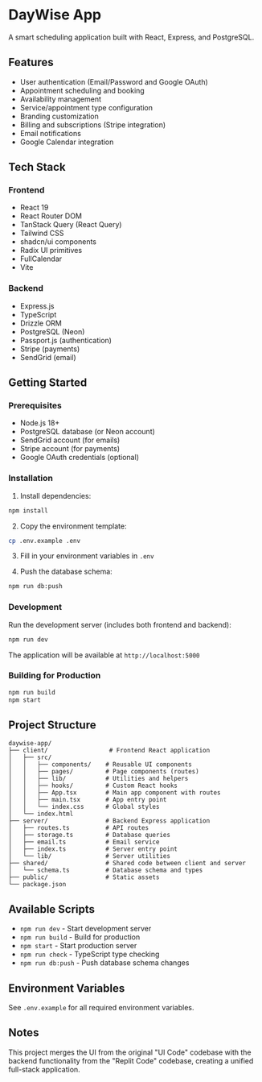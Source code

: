# DayWise App

A smart scheduling application built with React, Express, and PostgreSQL.

## Features

- User authentication (Email/Password and Google OAuth)
- Appointment scheduling and booking
- Availability management
- Service/appointment type configuration
- Branding customization
- Billing and subscriptions (Stripe integration)
- Email notifications
- Google Calendar integration

## Tech Stack

### Frontend
- React 19
- React Router DOM
- TanStack Query (React Query)
- Tailwind CSS
- shadcn/ui components
- Radix UI primitives
- FullCalendar
- Vite

### Backend
- Express.js
- TypeScript
- Drizzle ORM
- PostgreSQL (Neon)
- Passport.js (authentication)
- Stripe (payments)
- SendGrid (email)

## Getting Started

### Prerequisites

- Node.js 18+
- PostgreSQL database (or Neon account)
- SendGrid account (for emails)
- Stripe account (for payments)
- Google OAuth credentials (optional)

### Installation

1. Install dependencies:
```bash
npm install
```

2. Copy the environment template:
```bash
cp .env.example .env
```

3. Fill in your environment variables in `.env`

4. Push the database schema:
```bash
npm run db:push
```

### Development

Run the development server (includes both frontend and backend):

```bash
npm run dev
```

The application will be available at `http://localhost:5000`

### Building for Production

```bash
npm run build
npm start
```

## Project Structure

```
daywise-app/
├── client/                 # Frontend React application
│   ├── src/
│   │   ├── components/    # Reusable UI components
│   │   ├── pages/         # Page components (routes)
│   │   ├── lib/           # Utilities and helpers
│   │   ├── hooks/         # Custom React hooks
│   │   ├── App.tsx        # Main app component with routes
│   │   ├── main.tsx       # App entry point
│   │   └── index.css      # Global styles
│   └── index.html
├── server/                # Backend Express application
│   ├── routes.ts          # API routes
│   ├── storage.ts         # Database queries
│   ├── email.ts           # Email service
│   ├── index.ts           # Server entry point
│   └── lib/               # Server utilities
├── shared/                # Shared code between client and server
│   └── schema.ts          # Database schema and types
├── public/                # Static assets
└── package.json

```

## Available Scripts

- `npm run dev` - Start development server
- `npm run build` - Build for production
- `npm start` - Start production server
- `npm run check` - TypeScript type checking
- `npm run db:push` - Push database schema changes

## Environment Variables

See `.env.example` for all required environment variables.

## Notes

This project merges the UI from the original "UI Code" codebase with the backend functionality from the "Replit Code" codebase, creating a unified full-stack application.
